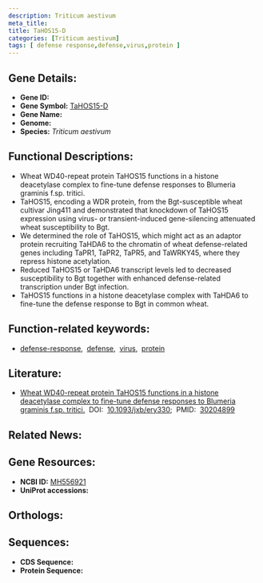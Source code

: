 ```yaml
---
description: Triticum aestivum
meta_title:
title: TaHOS15-D
categories: [Triticum aestivum]
tags: [ defense response,defense,virus,protein ]
---
```


## Gene Details:
- **Gene ID:** []()
- **Gene Symbol:** <u>TaHOS15-D</u>
- **Gene Name:** 
- **Genome:** []()
- **Species:** *Triticum aestivum*

## Functional Descriptions:
   - Wheat WD40-repeat protein TaHOS15 functions in a histone deacetylase complex to fine-tune defense responses to Blumeria graminis f.sp. tritici.
   - TaHOS15, encoding a WDR protein, from the Bgt-susceptible wheat cultivar Jing411 and demonstrated that knockdown of TaHOS15 expression using virus- or transient-induced gene-silencing attenuated wheat susceptibility to Bgt.
   - We determined the role of TaHOS15, which might act as an adaptor protein recruiting TaHDA6 to the chromatin of wheat defense-related genes including TaPR1, TaPR2, TaPR5, and TaWRKY45, where they repress histone acetylation. 
   - Reduced TaHOS15 or TaHDA6 transcript levels led to decreased susceptibility to Bgt together with enhanced defense-related transcription under Bgt infection.
   - TaHOS15 functions in a histone deacetylase complex with TaHDA6 to fine-tune the defense response to Bgt in common wheat.

## Function-related keywords:
   - [defense-response](/tags/defense-response/),&nbsp;&nbsp;[defense](/tags/defense/),&nbsp;&nbsp;[virus](/tags/virus/),&nbsp;&nbsp;[protein](/tags/protein/)

## Literature:
   - [Wheat WD40-repeat protein TaHOS15 functions in a histone deacetylase complex to fine-tune defense responses to Blumeria graminis f.sp. tritici.](https://doi.org/10.1093/jxb/ery330)&nbsp;&nbsp;DOI:&nbsp;&nbsp;[10.1093/jxb/ery330](https://doi.org/10.1093/jxb/ery330);&nbsp;&nbsp;PMID:&nbsp;&nbsp;[30204899](https://pubmed.ncbi.nlm.nih.gov/30204899/)

## Related News:

## Gene Resources:
- **NCBI ID:**  [MH556921](https://www.ncbi.nlm.nih.gov/gene/?term=MH556921)
- **UniProt accessions:**  [](https://www.uniprot.org/uniprotkb//entry)

## Orthologs:

## Sequences:
- **CDS Sequence:**
- **Protein Sequence:**
